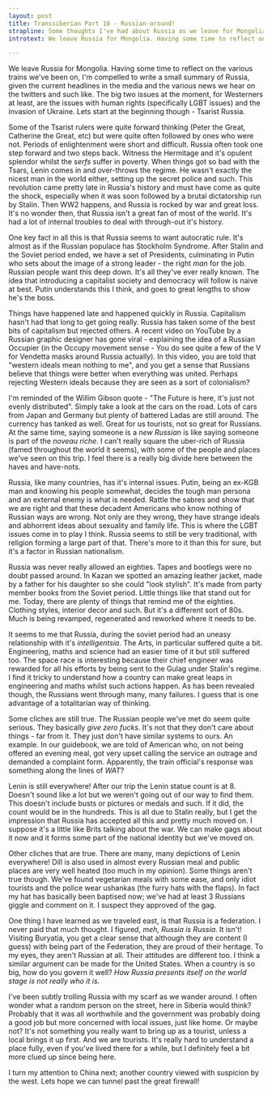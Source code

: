 ```yaml
---
layout: post
title: Transsiberian Part 10 - Russian-around!
strapline: Some thoughts I've had about Russia as we leave for Mongolia
introtext: We leave Russia for Mongolia. Having some time to reflect on the various trains we've been on, I'm compelled to write a small summary of Russia, given the current headlines in the media and the various news we hear on the twitters and such like. The big two issues at the moment, for Westerners at least, are the issues with human rights (specifically LGBT issues) and the invasion of Ukraine. Lets start at the beginning though - Tsarist Russia.

---
```


We leave Russia for Mongolia. Having some time to reflect on the various trains we've been on, I'm compelled to write a small summary of Russia, given the current headlines in the media and the various news we hear on the twitters and such like. The big two issues at the moment, for Westerners at least, are the issues with human rights (specifically LGBT issues) and the invasion of Ukraine. Lets start at the beginning though - Tsarist Russia.

Some of the Tsarist rulers were quite forward thinking (Peter the Great, Catherine the Great, etc) but were quite often followed by ones who were not. Periods of enlightenment were short and difficult. Russia often took one step forward and two steps back. Witness the Hermitage and it's opulent splendor whilst the *serfs* suffer in poverty. When things got so bad with the Tsars, Lenin comes in and over-throws the regime. He wasn't exactly the nicest man in the world either, setting up the secret police and such. This revolution came pretty late in Russia's history and must have come as quite the shock, especially when it was soon followed by a brutal dictatorship run by Stalin. Then WW2 happens, and Russia is rocked by war and great loss. It's no wonder then, that Russia isn't a great fan of most of the world. It's had a lot of internal troubles to deal with through-out it's history.

One key fact in all this is that Russia seems to want autocratic rule. It's almost as if the Russian populace has Stockholm Syndrome. After Stalin and the Soviet period ended, we have a set of Presidents, culminating in Putin who sets about the image of a strong leader - the right *man* for the job. Russian people want this deep down. It's all they've ever really known. The idea that introducing a capitalist society and democracy will follow is naive at best. Putin understands this I think, and goes to great lengths to show he's the boss.

Things have happened late and happened quickly in Russia. Capitalism hasn't had that long to get going really. Russia has taken some of the best bits of capitalism but rejected others. A recent video on YouTube by a Russian graphic designer has gone viral - explaining the idea of a Russian Occupier (in the Occupy movement sense - You do see quite a few of the V for Vendetta masks around Russia actually). In this video, you are told that "western ideals mean nothing to me", and you get a sense that Russians believe that things were better when everything was united. Perhaps rejecting Western ideals because they are seen as a sort of colonialism? 

I'm reminded of the Willim Gibson quote - "The Future is here, it's just not evenly distributed". Simply take a look at the cars on the road. Lots of cars from Japan and Germany but plenty of battered Ladas are still around. The currency has tanked as well. Great for us tourists, not so great for Russians. At the same time, saying someone is a *new Russian* is like saying someone is part of the *noveau riche*. I can't really square the uber-rich of Russia (famed throughout the world it seems), with some of the people and places we've seen on this trip. I feel there is a really big divide here between the haves and have-nots.

Russia, like many countries, has it's internal issues. Putin, being an ex-KGB man and knowing his people somewhat, decides the tough man persona and an external enemy is what is needed. Rattle the sabres and show that we are right and that these decadent Americans who know nothing of Russian ways are wrong. Not only are they wrong, they have strange ideals and abhorrent ideas about sexuality and family life. This is where the LGBT issues come in to play I think. Russia seems to still be very traditional, with religion forming a large part of that. There's more to it than this for sure, but it's a factor in Russian nationalism.

Russia was never really allowed an eighties. Tapes and bootlegs were no doubt passed around. In Kazan we spotted an amazing leather jacket, made by a father for his daughter so she could "look stylish". It's made from party member books from the Soviet period. Little things like that stand out for me. Today, there are plenty of things that remind me of the eighties. Clothing styles, interior decor and such. But it's a different sort of 80s. Much is being revamped, regenerated and reworked where it needs to be. 

It seems to me that Russia, during the soviet period had an uneasy relationship with it's *intelligentsia*. The Arts, in particular suffered quite a bit. Engineering, maths and science had an easier time of it but still suffered too. The space race is interesting because their chief engineer was rewarded for all his efforts by being sent to the Gulag under Stalin's regime. I find it tricky to understand how a country can make great leaps in engineering and maths whilst such actions happen. As has been revealed though, the Russians went through many, many failures. I guess that is one advantage of a totalitarian way of thinking. 

Some cliches are still true. The Russian people we've met do seem quite serious. They basically *give zero fucks*. It's not that they don't care about things - far from it. They just don't have similar systems to ours. An example. In our guidebook, we are told of American who, on not being offered an evening meal, got very upset calling the service an outrage and demanded a complaint form. Apparently, the train official's response was something along the lines of *WAT*? 

Lenin is still everywhere! After our trip the Lenin statue count is at 8. Doesn't sound like a lot but we weren't going out of our way to find them. This doesn't include busts or pictures or medals and such. If it did, the count would be in the hundreds. This is all due to Stalin really, but I get the impression that Russia has accepted all this and pretty much moved on. I suppose it's a little like Brits talking about the war. We can make gags about it now and it forms some part of the national identity but we've moved on.

Other cliches that are true. There are many, many depictions of Lenin everywhere! Dill is also used in almost every Russian meal and public places are very well heated (too much in my opinion). Some things aren't true though. We've found vegetarian meals with some ease, and only idiot tourists and the police wear ushankas (the furry hats with the flaps). In fact my hat has basically been baptised now; we've had at least 3 Russians giggle and comment on it. I suspect they approved of the gag.

One thing I have learned as we traveled east, is that Russia is a federation. I never paid that much thought. I figured, *meh, Russia is Russia*. It isn't! Visiting Buryatia, you get a clear sense that although they are content (I guess) with being part of the Federation, they are proud of their heritage. To my eyes, they aren't Russian at all. Their attitudes are different too. I think a similar argument can be made for the United States. When a country is so big, how do you govern it well? *How Russia presents itself on the world stage is not really who it is.*

I've been subtly trolling Russia with my scarf as we wander around. I often wonder what a random person on the street, here in Siberia would think? Probably that it was all worthwhile and the government was probably doing a good job but more concerned with local issues, just like home. Or maybe not? It's not something you really want to bring up as a tourist, unless a local brings it up first. And we are tourists. It's really hard to understand a place fully, even if you've lived there for a while, but I definitely feel a bit more clued up since being here.

I turn my attention to China next; another country viewed with suspicion by the west. Lets hope we can tunnel past the great firewall!
